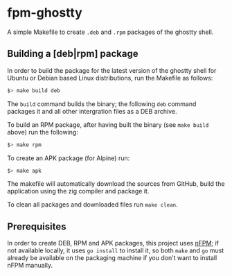 # fpm-ghostty

A simple Makefile to create `.deb` and `.rpm` packages of the ghostty shell.

## Building a [deb|rpm] package

In order to build the package for the latest version of the ghostty shell for Ubuntu or Debian based Linux distributions, run the Makefile as follows:

```bash
$> make build deb
```

The `build` command builds the binary; the following `deb` command packages it and all other intergration files as a DEB archive.

To build an RPM package, after having built the binary (see `make build` above) run the following:

```bash
$> make rpm
```

To create an APK package (for Alpine) run:

```bash
$> make apk
```

The makefile will automatically download the sources from GitHub, build the application using the zig compiler and package it.

To clean all packages and downloaded files run `make clean`.

## Prerequisites

In order to create DEB, RPM and APK packages, this project uses [nFPM](https://nfpm.goreleaser.com/); if not available locally, it uses `go install` to install it, so both `make` and `go` must already be available on the packaging machine if you don't want to install nFPM manually.
